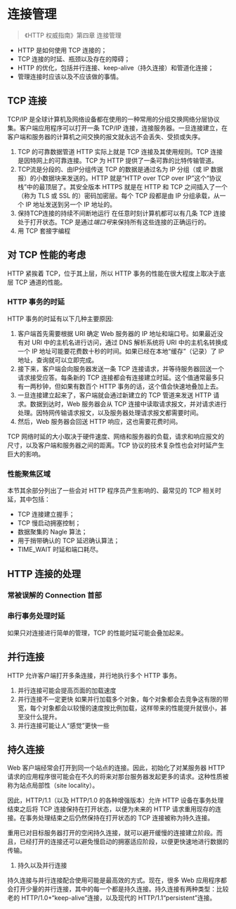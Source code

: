 # 连接管理

> 《HTTP 权威指南》第四章 连接管理

- HTTP 是如何使用 TCP 连接的；
- TCP 连接的时延、瓶颈以及存在的障碍；
- HTTP 的优化，包括并行连接、keep-alive（持久连接）和管道化连接；
- 管理连接时应该以及不应该做的事情。

## TCP 连接

TCP/IP 是全球计算机及网络设备都在使用的一种常用的分组交换网络分层协议集。客户端应用程序可以打开一条 TCP/IP 连接，连接服务器。一旦连接建立，在客户端和服务器的计算机之间交换的报文就永远不会丢失、受损或失序。

1. TCP 的可靠数据管道
  HTTP 实际上就是 TCP 连接及其使用规则。TCP 连接是因特网上的可靠连接。TCP 为 HTTP 提供了一条可靠的比特传输管道。
2. TCP流是分段的、由IP分组传送
  TCP 的数据是通过名为 IP 分组（或 IP 数据报）的小数据块来发送的。HTTP 就是“HTTP over TCP over IP”这个“协议栈”中的最顶层了。其安全版本 HTTPS 就是在 HTTP 和 TCP 之间插入了一个（称为 TLS 或 SSL 的）密码加密层。每个 TCP 段都是由 IP 分组承载，从一个 IP 地址发送到另一个 IP 地址的。
3. 保持TCP连接的持续不间断地运行
  在任意时刻计算机都可以有几条 TCP 连接处于打开状态。TCP 是通过*端口号*来保持所有这些连接的正确运行的。
4. 用 TCP 套接字编程

## 对 TCP 性能的考虑

HTTP 紧挨着 TCP，位于其上层，所以 HTTP 事务的性能在很大程度上取决于底层 TCP 通道的性能。

### HTTP 事务的时延

HTTP 事务的时延有以下几种主要原因:

1. 客户端首先需要根据 URI 确定 Web 服务器的 IP 地址和端口号。如果最近没有对 URI 中的主机名进行访问，通过 DNS 解析系统将 URI 中的主机名转换成一个 IP 地址可能要花费数十秒的时间。如果已经在本地“缓存”（记录）了 IP 地址，查询就可以立即完成。
2. 接下来，客户端会向服务器发送一条 TCP 连接请求，并等待服务器回送一个请求接受应答。每条新的 TCP 连接都会有连接建立时延。这个值通常最多只有一两秒钟，但如果有数百个 HTTP 事务的话，这个值会快速地叠加上去。
3. 一旦连接建立起来了，客户端就会通过新建立的 TCP 管道来发送 HTTP 请求。数据到达时，Web 服务器会从 TCP 连接中读取请求报文，并对请求进行处理。因特网传输请求报文，以及服务器处理请求报文都需要时间。
4. 然后，Web 服务器会回送 HTTP 响应，这也需要花费时间。

TCP 网络时延的大小取决于硬件速度、网络和服务器的负载，请求和响应报文的尺寸，以及客户端和服务器之间的距离。TCP 协议的技术复杂性也会对时延产生巨大的影响。

### 性能聚焦区域

本节其余部分列出了一些会对 HTTP 程序员产生影响的、最常见的 TCP 相关时延，其中包括：

- TCP 连接建立握手；
- TCP 慢启动拥塞控制；
- 数据聚集的 Nagle 算法；
- 用于捎带确认的 TCP 延迟确认算法；
- TIME_WAIT 时延和端口耗尽。

## HTTP 连接的处理

### 常被误解的 Connection 首部

### 串行事务处理时延

如果只对连接进行简单的管理，TCP 的性能时延可能会叠加起来。

## 并行连接

HTTP 允许客户端打开多条连接，并行地执行多个 HTTP 事务。

1. 并行连接可能会提高页面的加载速度
2. 并行连接不一定更快
  如果并行加载多个对象，每个对象都会去竞争这有限的带宽，每个对象都会以较慢的速度按比例加载，这样带来的性能提升就很小，甚至没什么提升。
3. 并行连接可能让人“感觉”更快一些

## 持久连接

Web 客户端经常会打开到同一个站点的连接。因此，初始化了对某服务器 HTTP 请求的应用程序很可能会在不久的将来对那台服务器发起更多的请求。这种性质被称为站点局部性（site locality）。

因此，HTTP/1.1（以及 HTTP/1.0 的各种增强版本）允许 HTTP 设备在事务处理结束之后将 TCP 连接保持在打开状态，以便为未来的 HTTP 请求重用现存的连接。在事务处理结束之后仍然保持在打开状态的 TCP 连接被称为持久连接。

重用已对目标服务器打开的空闲持久连接，就可以避开缓慢的连接建立阶段。而且，已经打开的连接还可以避免慢启动的拥塞适应阶段，以便更快速地进行数据的传输。

1. 持久以及并行连接

持久连接与并行连接配合使用可能是最高效的方式。现在，很多 Web 应用程序都会打开少量的并行连接，其中的每一个都是持久连接。持久连接有两种类型：比较老的 HTTP/1.0+“keep-alive”连接，以及现代的 HTTP/1.1“persistent”连接。